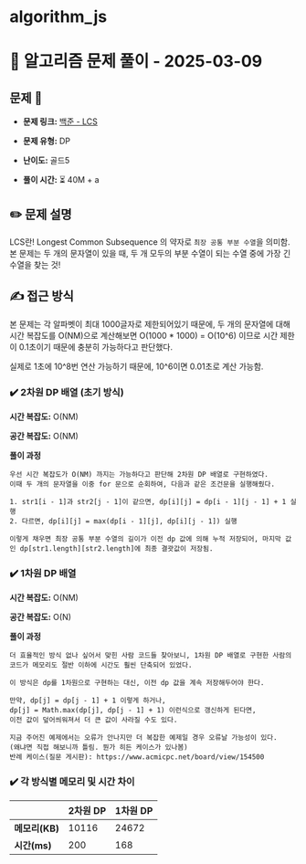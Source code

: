# algorithm_js

# 📝 알고리즘 문제 풀이 - 2025-03-09

## 문제 📖

- **문제 링크:** [백준 - LCS](https://www.acmicpc.net/problem/9251)

- **문제 유형:** DP

- **난이도:** 골드5

- **풀이 시간:** ⏳ 40M + a

## ✏️ 문제 설명

LCS란! Longest Common Subsequence 의 약자로 `최장 공통 부분 수열`을 의미함.
본 문제는 두 개의 문자열이 있을 때, 두 개 모두의 부분 수열이 되는 수열 중에 가장 긴 수열을 찾는 것!

## ✍ 접근 방식

본 문제는 각 알파벳이 최대 1000글자로 제한되어있기 때문에, 두 개의 문자열에 대해 시간 복잡도를 O(NM)으로 계산해보면 O(1000 \* 1000) = O(10^6) 이므로 시간 제한이 0.1초이기 때문에 충분히 가능하다고 판단했다.

실제로 1초에 10^8번 연산 가능하기 때문에, 10^6이면 0.01초로 계산 가능함.

### ✔️ 2차원 DP 배열 (초기 방식)

**시간 복잡도:** O(NM)

**공간 복잡도:** O(NM)

**풀이 과정**

```
우선 시간 복잡도가 O(NM) 까지는 가능하다고 판단해 2차원 DP 배열로 구현하였다.
이때 두 개의 문자열을 이중 for 문으로 순회하여, 다음과 같은 조건문을 실행해줬다.

1. str1[i - 1]과 str2[j - 1]이 같으면, dp[i][j] = dp[i - 1][j - 1] + 1 실행
2. 다르면, dp[i][j] = max(dp[i - 1][j], dp[i][j - 1]) 실행

이렇게 채우면 최장 공통 부분 수열의 길이가 이전 dp 값에 의해 누적 저장되어, 마지막 값인 dp[str1.length][str2.length]에 최종 결괏값이 저장됨.
```

### ✔️ 1차원 DP 배열

**시간 복잡도:** O(NM)

**공간 복잡도:** O(N)

**풀이 과정**

```
더 효율적인 방식 없나 싶어서 맞힌 사람 코드들 찾아보니, 1차원 DP 배열로 구현한 사람의 코드가 메모리도 절반 이하에 시간도 훨씬 단축되어 있었다.

이 방식은 dp를 1차원으로 구현하는 대신, 이전 dp 값을 계속 저장해두어야 한다.

만약, dp[j] = dp[j - 1] + 1 이렇게 하거나,
dp[j] = Math.max(dp[j], dp[j - 1] + 1) 이런식으로 갱신하게 된다면,
이전 값이 덮어씌워져서 더 큰 값이 사라질 수도 있다.

지금 주어진 예제에서는 오류가 안나지만 더 복잡한 예제일 경우 오류날 가능성이 있다.
(왜냐면 직접 해보니까 틀림. 뭔가 히든 케이스가 있나봄)
반례 케이스(질문 게시판): https://www.acmicpc.net/board/view/154500
```

### ✔️ 각 방식별 메모리 및 시간 차이

|                | 2차원 DP | 1차원 DP |
| -------------- | -------- | -------- |
| **메모리(KB)** | 10116    | 24672    |
| **시간(ms)**   | 200      | 168      |
